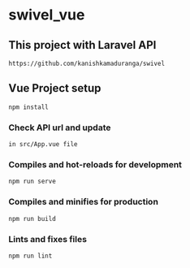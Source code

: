 # swivel_vue

## This project with Laravel API 
```
https://github.com/kanishkamaduranga/swivel
```

## Vue Project setup
```
npm install
```
### Check API url and update
```
in src/App.vue file
```
### Compiles and hot-reloads for development
```
npm run serve
```



### Compiles and minifies for production
```
npm run build
```

### Lints and fixes files
```
npm run lint
```



